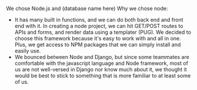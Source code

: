 We chose Node.js and (database name here)
Why we chose node:
- It has many built in functions, and we can do both back end and front end with it. In creating a node project, we can hit GET/POST routes to APIs and forms, and render data using a templater (PUG). We decided to choose this framework because it's easy to work with and all in one. Plus, we get access to NPM packages that we can simply install and easily use.
- We bounced between Node and Django, but since some teammates are comfortable with the javascript language and Node framework, most of us are not well-versed in Django nor know much about it, we thought it would be best to stick to something that is more familiar to at least some of us.
